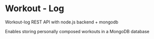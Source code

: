 # Workout - Log
Workout-log REST API with node.js backend + mongodb

Enables storing personally composed workouts in a MongoDB database

